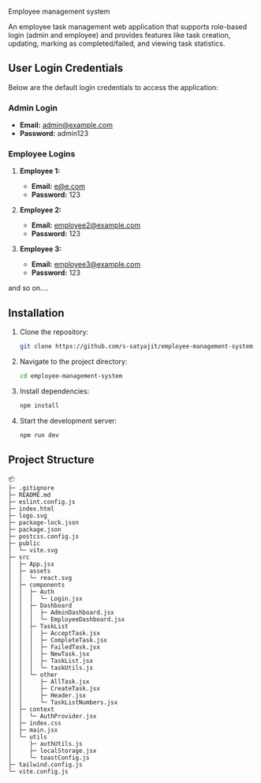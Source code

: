 Employee management system 

An employee task management web application that supports role-based login (admin and employee) and provides features like task creation, updating, marking as completed/failed, and viewing task statistics.

## User Login Credentials

Below are the default login credentials to access the application:

### Admin Login

- **Email:** admin@example.com
- **Password:** admin123

### Employee Logins

1. **Employee 1:**

   - **Email:** e@e.com
   - **Password:** 123

2. **Employee 2:**

   - **Email:** employee2@example.com
   - **Password:** 123

3. **Employee 3:**
   - **Email:** employee3@example.com
   - **Password:** 123

and so on....

## Installation

1. Clone the repository:
   ```bash
   git clone https://github.com/s-satyajit/employee-management-system
   ```
2. Navigate to the project directory:
   ```bash
   cd employee-management-system
   ```
3. Install dependencies:
   ```bash
   npm install
   ```
4. Start the development server:
   ```bash
   npm run dev
   ```

## Project Structure

```
📦
├─ .gitignore
├─ README.md
├─ eslint.config.js
├─ index.html
├─ logo.svg
├─ package-lock.json
├─ package.json
├─ postcss.config.js
├─ public
│  └─ vite.svg
├─ src
│  ├─ App.jsx
│  ├─ assets
│  │  └─ react.svg
│  ├─ components
│  │  ├─ Auth
│  │  │  └─ Login.jsx
│  │  ├─ Dashboard
│  │  │  ├─ AdminDashboard.jsx
│  │  │  └─ EmployeeDashboard.jsx
│  │  ├─ TaskList
│  │  │  ├─ AcceptTask.jsx
│  │  │  ├─ CompleteTask.jsx
│  │  │  ├─ FailedTask.jsx
│  │  │  ├─ NewTask.jsx
│  │  │  ├─ TaskList.jsx
│  │  │  └─ taskUtils.js
│  │  └─ other
│  │     ├─ AllTask.jsx
│  │     ├─ CreateTask.jsx
│  │     ├─ Header.jsx
│  │     └─ TaskListNumbers.jsx
│  ├─ context
│  │  └─ AuthProvider.jsx
│  ├─ index.css
│  ├─ main.jsx
│  └─ utils
│     ├─ authUtils.js
│     ├─ localStorage.jsx
│     └─ toastConfig.js
├─ tailwind.config.js
└─ vite.config.js
```

